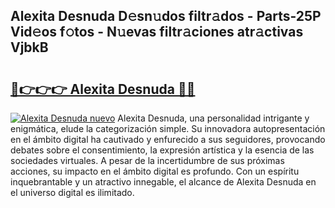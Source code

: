 ## Alexita Desnuda D𝚎sn𝚞dos filtr𝚊dos - Parts-25P Vid𝚎os f𝚘tos - N𝚞evas filtr𝚊ciones atr𝚊ctivas VjbkB

# <h2><a href="http://mbd8e0.tromn.icu/?c=Alexita+Desnuda">🔗👉👉👉 Alexita Desnuda 🔗🔗</a></h2>

[![Alexita Desnuda nuevo](https://i.imgur.com/pEAQMta.gif)](http://mbd8e0.tromn.icu/?c=Alexita+Desnuda)
Alexita Desnuda, una personalidad intrigante y enigmática, elude la categorización simple. Su innovadora autopresentación en el ámbito digital ha cautivado y enfurecido a sus seguidores, provocando debates sobre el consentimiento, la expresión artística y la esencia de las sociedades virtuales. A pesar de la incertidumbre de sus próximas acciones, su impacto en el ámbito digital es profundo. Con un espíritu inquebrantable y un atractivo innegable, el alcance de Alexita Desnuda en el universo digital es ilimitado.
